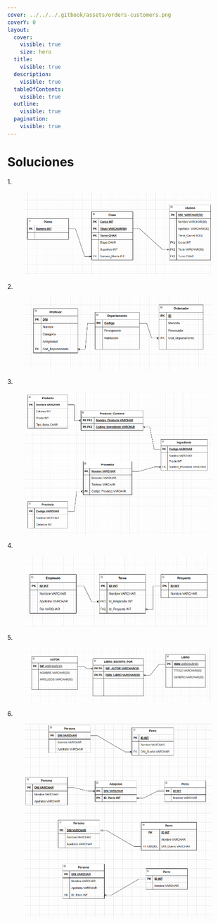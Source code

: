 ```yaml
---
cover: ../../../.gitbook/assets/orders-customers.png
coverY: 0
layout:
  cover:
    visible: true
    size: hero
  title:
    visible: true
  description:
    visible: true
  tableOfContents:
    visible: true
  outline:
    visible: true
  pagination:
    visible: true
---
```


# Soluciones

1\.

<figure><img src="../../../.gitbook/assets/image (101).png" alt=""><figcaption></figcaption></figure>

2\.

<figure><img src="../../../.gitbook/assets/image (90).png" alt=""><figcaption></figcaption></figure>

3\.

<figure><img src="../../../.gitbook/assets/image (121).png" alt=""><figcaption></figcaption></figure>

4\.

<figure><img src="../../../.gitbook/assets/image (122).png" alt=""><figcaption></figcaption></figure>

5\.

<figure><img src="../../../.gitbook/assets/image (92).png" alt=""><figcaption></figcaption></figure>

6\.

<figure><img src="../../../.gitbook/assets/image (123).png" alt=""><figcaption></figcaption></figure>
